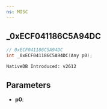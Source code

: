 ```yaml
---
ns: MISC 
---
```


## _0xECF041186C5A94DC

```c
// 0xECF041186C5A94DC 
int _0xECF041186C5A94DC(Any p0);
```

```
NativeDB Introduced: v2612
```

## Parameters
* **p0**:
